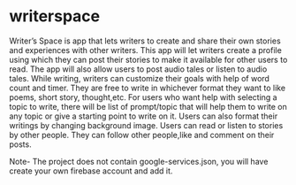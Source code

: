 # writerspace

Writer’s Space is app that lets writers to create and share their own stories and experiences with other writers. This app will let writers create a profile using which 
they can post their stories to make it available for other users to read. The app will also allow users to post audio tales or listen to audio tales. While writing, writers can 
customize their goals with help of word count and timer. They are free to write in whichever format they want to like poems, short story, thought,etc. For users who 
want help with selecting a topic to write, there will be list of prompt/topic that will help them to write on any topic or give a starting point to write on it. Users can also 
format their writings by changing background image. Users can read or listen to stories by other people. They can follow other people,like and comment on their posts.


Note- The project does not contain google-services.json, you will have create your own firebase account and add it.
